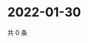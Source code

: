 # 2022-01-30

共 0 条

<!-- BEGIN WEIBO -->
<!-- 最后更新时间 Sun Jan 30 2022 02:00:34 GMT+0800 (China Standard Time) -->

<!-- END WEIBO -->
